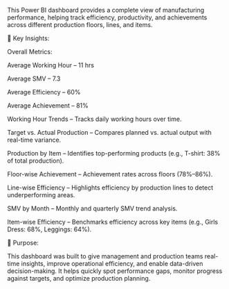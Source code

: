 This Power BI dashboard provides a complete view of manufacturing performance, helping track efficiency, productivity, and achievements across different production floors, lines, and items.

🔑 Key Insights:

Overall Metrics:

Average Working Hour – 11 hrs

Average SMV – 7.3

Average Efficiency – 60%

Average Achievement – 81%

Working Hour Trends – Tracks daily working hours over time.

Target vs. Actual Production – Compares planned vs. actual output with real-time variance.

Production by Item – Identifies top-performing products (e.g., T-shirt: 38% of total production).

Floor-wise Achievement – Achievement rates across floors (78%–86%).

Line-wise Efficiency – Highlights efficiency by production lines to detect underperforming areas.

SMV by Month – Monthly and quarterly SMV trend analysis.

Item-wise Efficiency – Benchmarks efficiency across key items (e.g., Girls Dress: 68%, Leggings: 64%).

🎯 Purpose:

This dashboard was built to give management and production teams real-time insights, improve operational efficiency, and enable data-driven decision-making. It helps quickly spot performance gaps, monitor progress against targets, and optimize production planning.

